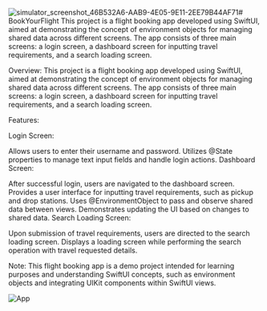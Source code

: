 ![simulator_screenshot_46B532A6-AAB9-4E05-9E11-2EE79B44AF71](https://github.com/urshu2296/BookYourFlight/assets/157149784/bf39a07d-69a6-4e56-be26-5947563acfa2)# BookYourFlight
This project is a flight booking app developed using SwiftUI, aimed at demonstrating the concept of environment objects for managing shared data across different screens. The app consists of three main screens: a login screen, a dashboard screen for inputting travel requirements, and a search loading screen.


Overview:
This project is a flight booking app developed using SwiftUI, aimed at demonstrating the concept of environment objects for managing shared data across different screens. The app consists of three main screens: a login screen, a dashboard screen for inputting travel requirements, and a search loading screen.

Features:

Login Screen:

Allows users to enter their username and password.
Utilizes @State properties to manage text input fields and handle login actions.
Dashboard Screen:

After successful login, users are navigated to the dashboard screen.
Provides a user interface for inputting travel requirements, such as pickup and drop stations.
Uses @EnvironmentObject to pass and observe shared data between views.
Demonstrates updating the UI based on changes to shared data.
Search Loading Screen:

Upon submission of travel requirements, users are directed to the search loading screen.
Displays a loading screen while performing the search operation with travel requested details.

Note:
This flight booking app is a demo project intended for learning purposes and understanding SwiftUI concepts, such as environment objects and integrating UIKit components within SwiftUI views.



![App](https://github.com/urshu2296/BookYourFlight/assets/157149784/8032a5f0-e43f-475a-ace6-a231cd1a687e)



